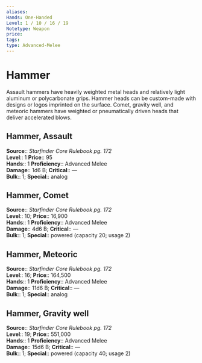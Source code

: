 ```yaml
---
aliases: 
Hands: One-Handed
Level: 1 / 10 / 16 / 19
Notetype: Weapon
price: 
tags: 
type: Advanced-Melee
---
```


# Hammer

Assault hammers have heavily weighted metal heads and relatively light aluminum or polycarbonate grips. Hammer heads can be custom-made with designs or logos imprinted on the surface. Comet, gravity well, and meteoric hammers have weighted or pneumatically driven heads that deliver accelerated blows.  

## Hammer, Assault

**Source**:: _Starfinder Core Rulebook pg. 172_  
**Level**:: 1
**Price**:: 95  
**Hands**:: 1
**Proficiency**:: Advanced Melee  
**Damage**:: 1d6 B;
**Critical**:: —  
**Bulk**:: 1;
**Special**:: analog

## Hammer, Comet

**Source**:: _Starfinder Core Rulebook pg. 172_  
**Level**:: 10;
**Price**:: 16,900  
**Hands**:: 1
**Proficiency**:: Advanced Melee  
**Damage**:: 4d6 B;
**Critical**:: —  
**Bulk**:: 1;
**Special**:: powered (capacity 20; usage 2)

## Hammer, Meteoric

**Source**:: _Starfinder Core Rulebook pg. 172_  
**Level**:: 16;
**Price**:: 164,500  
**Hands**:: 1
**Proficiency**:: Advanced Melee  
**Damage**:: 11d6 B;
**Critical**:: —  
**Bulk**:: 1;
**Special**:: analog

## Hammer, Gravity well

**Source**:: _Starfinder Core Rulebook pg. 172_  
**Level**:: 19;
**Price**:: 551,000  
**Hands**:: 1
**Proficiency**:: Advanced Melee  
**Damage**:: 15d6 B;
**Critical**:: —  
**Bulk**:: 1;
**Special**:: powered (capacity 40; usage 2)
